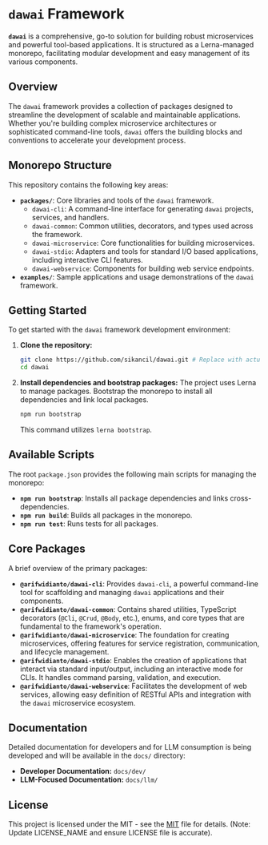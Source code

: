 # `dawai` Framework

**`dawai`** is a comprehensive, go-to solution for building robust microservices and powerful tool-based applications. It is structured as a Lerna-managed monorepo, facilitating modular development and easy management of its various components.

## Overview

The `dawai` framework provides a collection of packages designed to streamline the development of scalable and maintainable applications. Whether you're building complex microservice architectures or sophisticated command-line tools, `dawai` offers the building blocks and conventions to accelerate your development process.

## Monorepo Structure

This repository contains the following key areas:

*   **`packages/`**: Core libraries and tools of the `dawai` framework.
    *   `dawai-cli`: A command-line interface for generating `dawai` projects, services, and handlers.
    *   `dawai-common`: Common utilities, decorators, and types used across the framework.
    *   `dawai-microservice`: Core functionalities for building microservices.
    *   `dawai-stdio`: Adapters and tools for standard I/O based applications, including interactive CLI features.
    *   `dawai-webservice`: Components for building web service endpoints.
*   **`examples/`**: Sample applications and usage demonstrations of the `dawai` framework.

## Getting Started

To get started with the `dawai` framework development environment:

1.  **Clone the repository:**
    ```bash
    git clone https://github.com/sikancil/dawai.git # Replace with actual repository URL
    cd dawai
    ```

2.  **Install dependencies and bootstrap packages:**
    The project uses Lerna to manage packages. Bootstrap the monorepo to install all dependencies and link local packages.
    ```bash
    npm run bootstrap
    ```
    This command utilizes `lerna bootstrap`.

## Available Scripts

The root `package.json` provides the following main scripts for managing the monorepo:

*   **`npm run bootstrap`**: Installs all package dependencies and links cross-dependencies.
*   **`npm run build`**: Builds all packages in the monorepo.
*   **`npm run test`**: Runs tests for all packages.

## Core Packages

A brief overview of the primary packages:

*   **`@arifwidianto/dawai-cli`**: Provides `dawai-cli`, a powerful command-line tool for scaffolding and managing `dawai` applications and their components.
*   **`@arifwidianto/dawai-common`**: Contains shared utilities, TypeScript decorators (`@Cli`, `@Crud`, `@Body`, etc.), enums, and core types that are fundamental to the framework's operation.
*   **`@arifwidianto/dawai-microservice`**: The foundation for creating microservices, offering features for service registration, communication, and lifecycle management.
*   **`@arifwidianto/dawai-stdio`**: Enables the creation of applications that interact via standard input/output, including an interactive mode for CLIs. It handles command parsing, validation, and execution.
*   **`@arifwidianto/dawai-webservice`**: Facilitates the development of web services, allowing easy definition of RESTful APIs and integration with the `dawai` microservice ecosystem.

## Documentation

Detailed documentation for developers and for LLM consumption is being developed and will be available in the `docs/` directory:

*   **Developer Documentation:** `docs/dev/`
*   **LLM-Focused Documentation:** `docs/llm/`

## License

This project is licensed under the MIT - see the [MIT](LICENSE) file for details. (Note: Update LICENSE_NAME and ensure LICENSE file is accurate).
